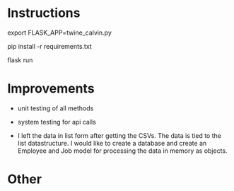 # Instructions

export FLASK_APP=twine_calvin.py

pip install -r requirements.txt

flask run

# Improvements

* unit testing of all methods

* system testing for api calls

* I left the data in list form after getting the CSVs.  The data is tied to the list datastructure. I would like to create a database and create an Employee and Job model for processing the data in memory as objects.



# Other 
